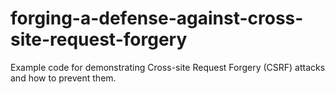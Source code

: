# forging-a-defense-against-cross-site-request-forgery
Example code for demonstrating Cross-site Request Forgery (CSRF) attacks and how to prevent them.

